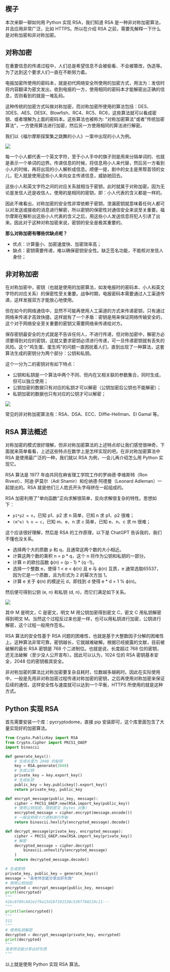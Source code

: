 ## 楔子

本次来聊一聊如何用 Python 实现 RSA，我们知道 RSA 是一种非对称加密算法，并且应用非常广泛，比如 HTTPS。所以在介绍 RSA 之前，需要先解释一下什么是对称加密和非对称加密。

## 对称加密

在重要信息的传递过程中，人们总是希望信息不会被偷看、不会被篡改，伪造等。为了达到这个要求人们一直在不断努力着。

电报加密所使用的密码本，就是初代网络安全所使用的加密方式，用法为：发信时将内容翻译为密文发出，收到电报的一方，使用相同的密码本才能解密出正确的信息，否则看到的就是一堆乱码。

这种传统的加密方式叫做对称加密，而对称加密所使用的算法包括：DES、3DES、AES、DESX、Blowfish、RC4、RC5、RC6，这些算法就可以看成密钥、或者理解为上面的密码本。这些算法也被称为: "对称加密算法"或者"传统加密算法"，一方使用算法进行加密，然后另一方使用相同的算法进行解密。

我们以《福尔摩斯探案集之跳舞的小人》一案中出现的小人为例。

![](./1.png)

每一个小人都代表一个英文字符，至于小人手中的旗子则是用来分隔单词的、也就是表示一个单词的边界。传递信息的时候，将信息用小人来代替，然后另一方看到小人的时候，再将出现的小人解析成信息。顺便一提，剧中的女主是黑帮首领的女儿，犯人就是使用这些小人来向女主传递信息，威胁她回去。

这些小人和英文字符之间的对应关系就相当于密钥，此时就属于对称加密。因为无论是发信人还是收信人，使用的是相同的密钥，即：小人代表的含义都是一样的。

因此不难看出，对称加密的安全性非常依赖于密钥，泄漏密钥就意味着任何人都可以对发送或接收的消息进行解密，所以密钥的保密性对通信安全来说至关重要。福尔摩斯在解析出这些小人代表的含义之后，用这些小人发送信息将犯人引诱了出来。因此对于这种对称加密来说，密钥的安全是极其重要的。

**那么对称加密有哪些优缺点呢？**

- 优点：计算量小、加密速度快、加密效率高；
- 缺点：密钥需要传递，难以确保密钥安全性。缺乏签名功能，不能核对发信人身份；

## 非对称加密

在对称加密中，密钥（也就是使用的加密算法，如发电报时的密码本、小人和英文字符的对应关系）的保密性至关重要。战争时期，电报密码本需要通过人工渠道传递，这样发报双方才能放心地使用。

但在如今的网络通信中，显然不可能再使用人工渠道的方式来传递密钥，只有通过网络来传递才高效快捷。这样就有了一个矛盾：密钥是用来保证网络传输安全的，这个对于网络安全至关重要的密钥又需要网络来传递给对方。

保存密钥最安全的方式就是不告诉任何人，不进行传递，但对称加密中，解密方必须要得到对应的密钥，这就又要求密钥必须进行传递，可一旦传递密钥就有丢失的风险。这个"鸡生蛋、蛋生鸡"的问题一直困扰着人们，直到出现了一种算法，这套算法生成的密钥分为两个部分：公钥和私钥。

这个一分为二的密钥对有如下特点：

- 公钥和私钥是一个算法中两个不同、但内在又相关联的参数集合，同时生成，但可以独立使用；
- 公钥加密的数据只有对应的私钥才可以解密（公钥加密后公钥也不能解密）；
- 私钥加密的数据也只有对应的公钥才可以解密；

![](./2.png)

常见的非对称加密算法有：RSA、DSA、ECC、Diffie-Hellman、El Gamal 等。

## RSA 算法概述

对称加密的模式很好理解，但非对称加密算法的上述特点却让我们感觉很神奇，下面就来简单看看，上述这些特点在数学上是怎样实现的吧。在非对称加密算法中 RSA 是使用最广泛的一种，我们就以 RSA 为例，一会儿再介绍怎么用 Python 实现它。

RSA 算法是 1977 年由共同在麻省理工学院工作的罗纳德·李维斯特（Ron Rivest）、阿迪·萨莫尔（Adi Shamir）和伦纳德·阿德曼（Leonard Adleman）一起提出的。RSA 就是他们三人姓氏开头字母拼在一起组成的。

RSA 加密利用了"单向函数"正向求解很简单，反向求解很复杂的特性。思想如下：

- `p1*p2 = n`，已知 p1、p2 求 n 简单，已知 n 求 p1、p2 很难；
- `(m^e) % n = c`，已知 m、e、n 求 c 简单，已知 e、n、c 求 m 很难；

这个应该很好理解，然后是 RSA 的工作原理，以下是 ChatGPT 告诉我的，我们不懂也没关系。

- 选择两个大的质数 p 和 q，且通常这两个数的大小相近。
- 计算这两个数的乘积 n = p \* q，这个 n 将作为公钥和私钥的一部分。
- 计算 n 的欧拉函数 ϕ(n) = (p - 1) * (q -1)。
- 选择一个整数 e，使得 1 < e < ϕ(n) 且 e 与 ϕ(n) 互质，e 通常选取65537，因为它是一个质数，且为形式为 2 的幂次方加 1。
- 计算 e 关于 ϕ(n) 的模逆元 d，即找到 d 使得 e * d = 1 % ϕ(n)。

然后便可得到公钥 (e, n) 和私钥 (d, n)，而它们满足如下关系。

![](./3.png)

其中 M 是明文，C 是密文，明文 M 用公钥加密得到密文 C，密文 C 用私钥解密得到明文 M。当然这个过程反过来也是一样，也可以用私钥进行加密，公钥进行解密，这个过程一般用作签名。

RSA 算法的安全性基于 RSA 问题的困难性，也就是基于大整数因子分解的困难性上。这种算法非常可靠，密钥越长，它就越难破解。根据已经披露的文献，目前被破解的最长 RSA 密钥是 768 个二进制位。也就是说，长度超过 768 位的密钥，还无法破解（至少没人公开宣布）。因此可以认为，1024 位的 RSA 密钥基本安全，2048 位的密钥极其安全。

非对称加密的算法比对称加密要复杂且耗时，位数越多越耗时。因此在实际使用中，一般是先用非对称加密过程传递对称加密的密钥，之后再使用对称加密来保证后续的通信，这样安全性与速度就可以达到一个平衡，HTTPS 所使用的就是这种方式。

## Python 实现 RSA

首先需要安装一个库：pycryptodome，直接 pip 安装即可，这个库里面包含了大量实现好的加密算法。

```python
from Crypto.PublicKey import RSA
from Crypto.Cipher import PKCS1_OAEP
import binascii

def generate_keys():
    # 生成长度为 2048 的秘钥
    key = RSA.generate(2048)
    # 生成公钥
    private_key = key.export_key()
    # 生成私钥
    public_key = key.publickey().export_key()
    return private_key, public_key

def encrypt_message(public_key, message):
    cipher = PKCS1_OAEP.new(RSA.import_key(public_key))
    # 使用公钥加密，得到密文（bytes 对象）
    encrypted_message = cipher.encrypt(message.encode())
    # 一般会转成十六进制进行传输
    return binascii.hexlify(encrypted_message).decode()

def decrypt_message(private_key, encrypted_message):
    cipher = PKCS1_OAEP.new(RSA.import_key(private_key))
    # 解密
    decrypted_message = cipher.decrypt(
        binascii.unhexlify(encrypted_message)
    )
    return decrypted_message.decode()

# 生成密钥
private_key, public_key = generate_keys()
message = "高老师总能分享出好东西"
# 使用公钥加密
encrypted = encrypt_message(public_key, message)
print(encrypted)
"""
41bc8709cb82e1f9a13d18f101538c536f760210c11···
"""
print(len(encrypted))
"""
512
"""
# 使用私钥解密
decrypted = decrypt_message(private_key, encrypted)
print(decrypted)
"""
高老师总能分享出好东西
"""
```

以上就是使用 Python 实现 RSA 算法。